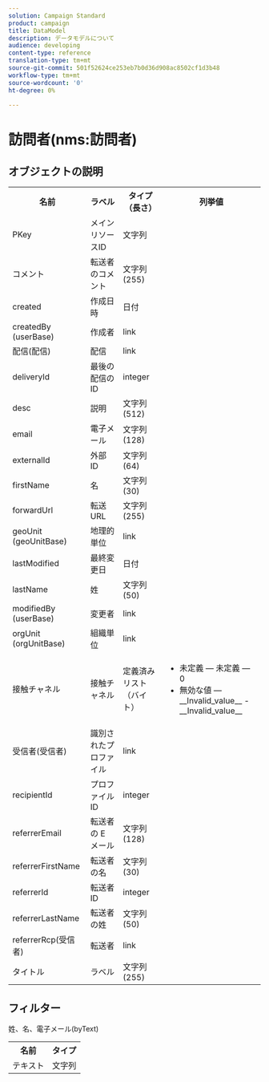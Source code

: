 ```yaml
---
solution: Campaign Standard
product: campaign
title: DataModel
description: データモデルについて
audience: developing
content-type: reference
translation-type: tm+mt
source-git-commit: 501f52624ce253eb7b0d36d908ac8502cf1d3b48
workflow-type: tm+mt
source-wordcount: '0'
ht-degree: 0%

---
```



# 訪問者(nms:訪問者)

## オブジェクトの説明

<table>
    <tr>
        <th>名前</th>
        <th>ラベル</th>
        <th>タイプ（長さ）</th>
        <th>列挙値</th>
    </tr>
    <tr>
        <td>PKey</td>
        <td>メインリソースID</td>
        <td>文字列 </td>
        <td> </td>
    </tr>
    <tr>
        <td>コメント</td>
        <td>転送者のコメント</td>
        <td>文字列(255)</td>
        <td> </td>
    </tr>
    <tr>
        <td>created</td>
        <td>作成日時</td>
        <td>日付 </td>
        <td> </td>
    </tr>
    <tr>
        <td>createdBy (userBase)</td>
        <td>作成者</td>
        <td>link </td>
        <td> </td>
    </tr>
    <tr>
        <td>配信(配信)</td>
        <td>配信</td>
        <td>link </td>
        <td> </td>
    </tr>
    <tr>
        <td>deliveryId</td>
        <td>最後の配信のID</td>
        <td>integer </td>
        <td> </td>
    </tr>
    <tr>
        <td>desc</td>
        <td>説明</td>
        <td>文字列(512)</td>
        <td> </td>
    </tr>
    <tr>
        <td>email</td>
        <td>電子メール</td>
        <td>文字列(128)</td>
        <td> </td>
    </tr>
    <tr>
        <td>externalId</td>
        <td>外部 ID</td>
        <td>文字列(64)</td>
        <td> </td>
    </tr>
    <tr>
        <td>firstName</td>
        <td>名</td>
        <td>文字列(30)</td>
        <td> </td>
    </tr>
    <tr>
        <td>forwardUrl</td>
        <td>転送 URL</td>
        <td>文字列(255)</td>
        <td> </td>
    </tr>
    <tr>
        <td>geoUnit (geoUnitBase)</td>
        <td>地理的単位</td>
        <td>link </td>
        <td> </td>
    </tr>
    <tr>
        <td>lastModified</td>
        <td>最終変更日</td>
        <td>日付 </td>
        <td> </td>
    </tr>
    <tr>
        <td>lastName</td>
        <td>姓</td>
        <td>文字列(50)</td>
        <td> </td>
    </tr>
    <tr>
        <td>modifiedBy (userBase)</td>
        <td>変更者</td>
        <td>link </td>
        <td> </td>
    </tr>
    <tr>
        <td>orgUnit (orgUnitBase)</td>
        <td>組織単位</td>
        <td>link </td>
        <td> </td>
    </tr>
    <tr>
        <td>接触チャネル</td>
        <td>接触チャネル</td>
        <td>定義済みリスト（バイト） </td>
        <td>
            <ul>
            <li>未定義 — 未定義 — 0</li>
            <li>無効な値 — __Invalid_value__ - __Invalid_value__</li>
            </ul>
        </td>
    </tr>
    <tr>
        <td>受信者(受信者)</td>
        <td>識別されたプロファイル</td>
        <td>link </td>
        <td> </td>
    </tr>
    <tr>
        <td>recipientId</td>
        <td>プロファイル ID</td>
        <td>integer </td>
        <td> </td>
    </tr>
    <tr>
        <td>referrerEmail</td>
        <td>転送者の E メール</td>
        <td>文字列(128)</td>
        <td> </td>
    </tr>
    <tr>
        <td>referrerFirstName</td>
        <td>転送者の名</td>
        <td>文字列(30)</td>
        <td> </td>
    </tr>
    <tr>
        <td>referrerId</td>
        <td>転送者ID</td>
        <td>integer </td>
        <td> </td>
    </tr>
    <tr>
        <td>referrerLastName</td>
        <td>転送者の姓</td>
        <td>文字列(50)</td>
        <td> </td>
    </tr>
    <tr>
        <td>referrerRcp(受信者)</td>
        <td>転送者</td>
        <td>link </td>
        <td> </td>
    </tr>
    <tr>
        <td>タイトル</td>
        <td>ラベル</td>
        <td>文字列(255)</td>
        <td> </td>
    </tr>
</table>

## フィルター

姓、名、電子メール(byText)</p>

<table>
        <tr>
        <th>名前</th>
        <th>タイプ</th>
        </tr>
        <tr>
        <td>テキスト</td>
        <td>文字列</td>
        </tr>
    </table>